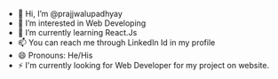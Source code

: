 - 👋 Hi, I’m @prajjwalupadhyay
- 👀 I’m interested in Web Developing
- 🌱 I’m currently learning React.Js
- 📫 You can reach me through LinkedIn Id in my profile
- 😄 Pronouns: He/His
- ⚡ I'm currently looking for Web Developer for my project on website.

<!---
prajjwalupadhyay/prajjwalupadhyay is a ✨ special ✨ repository because its `README.md` (this file) appears on your GitHub profile.
You can click the Preview link to take a look at your changes.
--->
